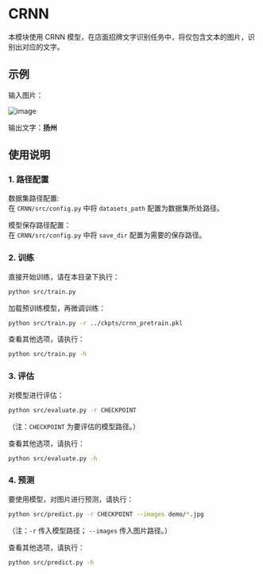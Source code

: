 # CRNN

本模块使用 CRNN 模型，在店面招牌文字识别任务中，将仅包含文本的图片，识别出对应的文字。

## 示例

输入图片：

![image](https://user-images.githubusercontent.com/73881739/182277036-facf8ec7-c4ba-43ad-acbb-44cc62f44a92.jpg)

输出文字：**扬州**


## 使用说明


### 1. 路径配置
数据集路径配置:   
在 ```CRNN/src/config.py``` 中将 ```datasets_path``` 配置为数据集所处路径。   

模型保存路径配置：  
在 ```CRNN/src/config.py``` 中将 ```save_dir``` 配置为需要的保存路径。   

### 2. 训练

直接开始训练，请在本目录下执行：
```bash
python src/train.py
```

加载预训练模型，再微调训练：
```bash
python src/train.py -r ../ckpts/crnn_pretrain.pkl
```

查看其他选项，请执行：
```bash
python src/train.py -h
```

### 3. 评估

对模型进行评估：
```bash
python src/evaluate.py -r CHECKPOINT
```
（注：```CHECKPOINT``` 为要评估的模型路径。）

查看其他选项，请执行：
```bash
python src/evaluate.py -h
```

### 4. 预测

要使用模型，对图片进行预测，请执行：
```bash
python src/predict.py -r CHECKPOINT --images demo/*.jpg
```
（注：```-r``` 传入模型路径； ```--images``` 传入图片路径。）

查看其他选项，请执行：
```bash
python src/predict.py -h
```
